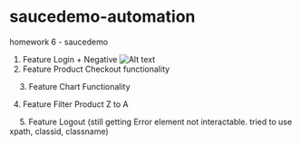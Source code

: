 # saucedemo-automation
homework 6 - saucedemo

1.	Feature Login + Negative
 ![Alt text]([screenshots/Login.png](https://github.com/nabilaql/saucedemo-automation/blob/938ddfde614f7adbe8087a734a84ddd2be7a6183/screenshots/Login.png))
2.	Feature Product Checkout functionality
 
 
3.	Feature Chart Functionality
 
4.	Feature Filter Product Z to A
 
 
5.	Feature Logout (still getting Error element not interactable. tried to use xpath, classid, classname)
 

